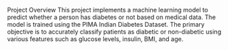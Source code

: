 Project Overview
This project implements a machine learning model to predict whether a person has diabetes or not based on medical data. 
The model is trained using the PIMA Indian Diabetes Dataset. The primary objective is to accurately classify patients as diabetic 
or non-diabetic using various features such as glucose levels, insulin, BMI, and age.
